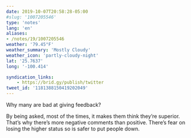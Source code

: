 ```yaml
---
date: 2019-10-07T20:58:28-05:00
#slug: '1007205546'
type: 'notes'
lang: 'en'
aliases:
- /notes/19/1007205546
weather: '79.45°F'
weather_summary: 'Mostly Cloudy'
weather_icon: 'partly-cloudy-night'
lat: '25.7637'
long: '-100.414'

syndication_links:
    - https://brid.gy/publish/twitter
tweet_id: '1181388150419202049'
---
```

‪Why many are bad at giving feedback?‬

‪By being asked, most of the times, it makes them think they’re superior. That’s why there’s more negative comments than positive. There’s fear on losing the higher status so is safer to put people down.‬
